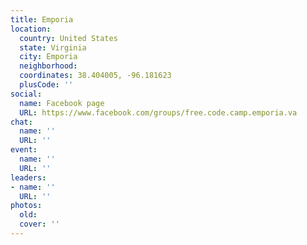 ```yaml
---
title: Emporia
location:
  country: United States
  state: Virginia
  city: Emporia
  neighborhood: 
  coordinates: 38.404005, -96.181623
  plusCode: ''
social:
  name: Facebook page
  URL: https://www.facebook.com/groups/free.code.camp.emporia.va
chat:
  name: ''
  URL: ''
event:
  name: ''
  URL: ''
leaders:
- name: ''
  URL: ''
photos:
  old: 
  cover: ''
---
```

